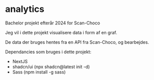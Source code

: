 # analytics

Bachelor projekt efterår 2024 for Scan-Choco

Jeg vil i dette projekt visualisere data i form af en graf.

De data der bruges hentes fra en API fra Scan-Choco, og bearbejdes.

Dependancies som bruges i dette projekt:

-  NextJS
-  shadcn/ui (npx shadcn@latest init -d)
-  Sass (npm install -g sass)
